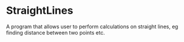 # StraightLines
A program that allows user to perform calculations on straight lines, eg finding distance between two points etc.
